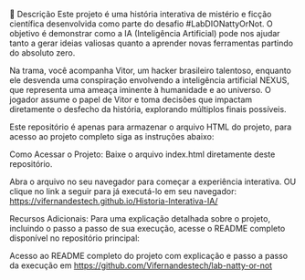 📒 Descrição
Este projeto é uma história interativa de mistério e ficção científica desenvolvida como parte do desafio #LabDIONattyOrNot. O objetivo é demonstrar como a IA (Inteligência Artificial) pode nos ajudar tanto a gerar ideias valiosas quanto a aprender novas ferramentas partindo do absoluto zero.

Na trama, você acompanha Vitor, um hacker brasileiro talentoso, enquanto ele desvenda uma conspiração envolvendo a inteligência artificial NEXUS, que representa uma ameaça iminente à humanidade e ao universo. O jogador assume o papel de Vitor e toma decisões que impactam diretamente o desfecho da história, explorando múltiplos finais possíveis.

Este repositório é apenas para armazenar o arquivo HTML do projeto, para acesso ao projeto completo siga as instruções abaixo: 

Como Acessar o Projeto:
Baixe o arquivo index.html diretamente deste repositório.

Abra o arquivo no seu navegador para começar a experiência interativa.
OU clique no link a seguir para já executá-lo em seu navegador: https://vifernandestech.github.io/Historia-Interativa-IA/

Recursos Adicionais:
Para uma explicação detalhada sobre o projeto, incluindo o passo a passo de sua execução, acesse o README completo disponível no repositório principal:

Acesso ao README completo do projeto com explicação e passo a passo da execução em https://github.com/Vifernandestech/lab-natty-or-not
